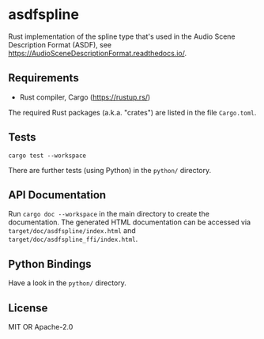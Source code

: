 # asdfspline

Rust implementation of the spline type that's used in the Audio Scene
Description Format (ASDF), see
<https://AudioSceneDescriptionFormat.readthedocs.io/>.


## Requirements

* Rust compiler, Cargo (<https://rustup.rs/>)

The required Rust packages (a.k.a. "crates") are listed in the file
`Cargo.toml`.


## Tests

```
cargo test --workspace
```

There are further tests (using Python) in the `python/` directory.


## API Documentation

Run `cargo doc --workspace` in the main directory to create the documentation.
The generated HTML documentation can be accessed via
`target/doc/asdfspline/index.html` and `target/doc/asdfspline_ffi/index.html`.


## Python Bindings

Have a look in the `python/` directory.


## License

MIT OR Apache-2.0
